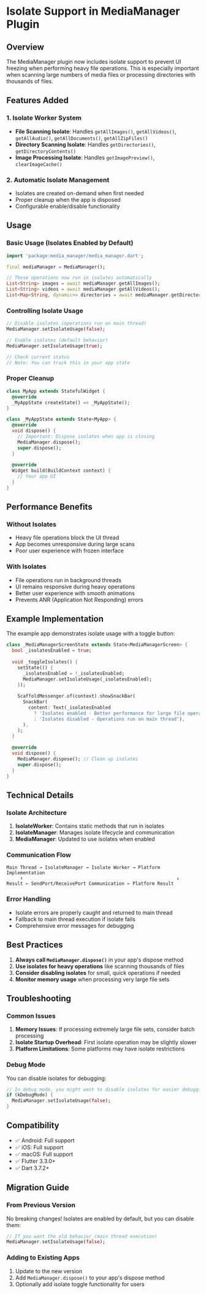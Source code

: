 # Isolate Support in MediaManager Plugin

## Overview

The MediaManager plugin now includes isolate support to prevent UI freezing when performing heavy file operations. This is especially important when scanning large numbers of media files or processing directories with thousands of files.

## Features Added

### 1. Isolate Worker System
- **File Scanning Isolate**: Handles `getAllImages()`, `getAllVideos()`, `getAllAudio()`, `getAllDocuments()`, `getAllZipFiles()`
- **Directory Scanning Isolate**: Handles `getDirectories()`, `getDirectoryContents()`
- **Image Processing Isolate**: Handles `getImagePreview()`, `clearImageCache()`

### 2. Automatic Isolate Management
- Isolates are created on-demand when first needed
- Proper cleanup when the app is disposed
- Configurable enable/disable functionality

## Usage

### Basic Usage (Isolates Enabled by Default)

```dart
import 'package:media_manager/media_manager.dart';

final mediaManager = MediaManager();

// These operations now run in isolates automatically
List<String> images = await mediaManager.getAllImages();
List<String> videos = await mediaManager.getAllVideos();
List<Map<String, dynamic>> directories = await mediaManager.getDirectories();
```

### Controlling Isolate Usage

```dart
// Disable isolates (operations run on main thread)
MediaManager.setIsolateUsage(false);

// Enable isolates (default behavior)
MediaManager.setIsolateUsage(true);

// Check current status
// Note: You can track this in your app state
```

### Proper Cleanup

```dart
class MyApp extends StatefulWidget {
  @override
  _MyAppState createState() => _MyAppState();
}

class _MyAppState extends State<MyApp> {
  @override
  void dispose() {
    // Important: Dispose isolates when app is closing
    MediaManager.dispose();
    super.dispose();
  }
  
  @override
  Widget build(BuildContext context) {
    // Your app UI
  }
}
```

## Performance Benefits

### Without Isolates
- Heavy file operations block the UI thread
- App becomes unresponsive during large scans
- Poor user experience with frozen interface

### With Isolates
- File operations run in background threads
- UI remains responsive during heavy operations
- Better user experience with smooth animations
- Prevents ANR (Application Not Responding) errors

## Example Implementation

The example app demonstrates isolate usage with a toggle button:

```dart
class _MediaManagerScreenState extends State<MediaManagerScreen> {
  bool _isolatesEnabled = true;
  
  void _toggleIsolates() {
    setState(() {
      _isolatesEnabled = !_isolatesEnabled;
      MediaManager.setIsolateUsage(_isolatesEnabled);
    });
    
    ScaffoldMessenger.of(context).showSnackBar(
      SnackBar(
        content: Text(_isolatesEnabled 
          ? 'Isolates enabled - Better performance for large file operations'
          : 'Isolates disabled - Operations run on main thread'),
      ),
    );
  }
  
  @override
  void dispose() {
    MediaManager.dispose(); // Clean up isolates
    super.dispose();
  }
}
```

## Technical Details

### Isolate Architecture

1. **IsolateWorker**: Contains static methods that run in isolates
2. **IsolateManager**: Manages isolate lifecycle and communication
3. **MediaManager**: Updated to use isolates when enabled

### Communication Flow

```
Main Thread → IsolateManager → Isolate Worker → Platform Implementation
     ↑                                                        ↓
Result ← SendPort/ReceivePort Communication ← Platform Result
```

### Error Handling

- Isolate errors are properly caught and returned to main thread
- Fallback to main thread execution if isolate fails
- Comprehensive error messages for debugging

## Best Practices

1. **Always call `MediaManager.dispose()`** in your app's dispose method
2. **Use isolates for heavy operations** like scanning thousands of files
3. **Consider disabling isolates** for small, quick operations if needed
4. **Monitor memory usage** when processing very large file sets

## Troubleshooting

### Common Issues

1. **Memory Issues**: If processing extremely large file sets, consider batch processing
2. **Isolate Startup Overhead**: First isolate operation may be slightly slower
3. **Platform Limitations**: Some platforms may have isolate restrictions

### Debug Mode

You can disable isolates for debugging:

```dart
// In debug mode, you might want to disable isolates for easier debugging
if (kDebugMode) {
  MediaManager.setIsolateUsage(false);
}
```

## Compatibility

- ✅ Android: Full support
- ✅ iOS: Full support  
- ✅ macOS: Full support
- ✅ Flutter 3.3.0+
- ✅ Dart 3.7.2+

## Migration Guide

### From Previous Version

No breaking changes! Isolates are enabled by default, but you can disable them:

```dart
// If you want the old behavior (main thread execution)
MediaManager.setIsolateUsage(false);
```

### Adding to Existing Apps

1. Update to the new version
2. Add `MediaManager.dispose()` to your app's dispose method
3. Optionally add isolate toggle functionality for users
